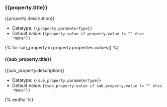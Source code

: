 ### {{property.title}}

{{property.description}}

- Datatype: `{{property.parameterType}}`
- Default Value: `{{property.value if property.value != "" else "None"}}`

{% for sub_property in property.properties.values() %}
#### {{sub_property.title}}

{{sub_property.description}}

- Datatype: `{{sub_property.parameterType}}`
- Default Value: `{{sub_property.value if sub_property.value != "" else "None"}}`

{% endfor %}
